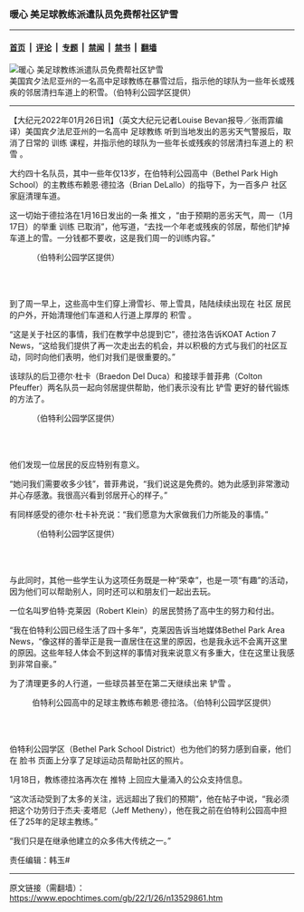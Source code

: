 ### 暖心 美足球教练派遣队员免费帮社区铲雪

---

#### [首页](../../../..?n13529861) &nbsp;|&nbsp; [评论](../../../../../epoch-comment?n13529861) &nbsp;|&nbsp; [专题](../../../../../epoch-special?n13529861) &nbsp;|&nbsp; [禁闻](../../../../../epoch-news?n13529861) &nbsp;|&nbsp; [禁书](../../../../../books?n13529861) &nbsp;|&nbsp; [翻墙](https://github.com/gfw-breaker/nogfw/blob/master/README.md?n13529861)


<div><img alt="暖心 美足球教练派遣队员免费帮社区铲雪" class="attachment-djy_600_400 size-djy_600_400 wp-post-image" src="https://i.epochtimes.com/assets/uploads/2022/01/id13530058-Brian-DeLallo-instructor-1200x720-600x400.jpg"/>
<div class="caption">
 美国宾夕法尼亚州的一名高中足球教练在暴雪过后，指示他的球队为一些年长或残疾的邻居清扫车道上的积雪。（伯特利公园学区提供）
</div></div><hr/><div class="post_content" id="artbody" itemprop="articleBody">
 <!-- article content begin -->
 <p>
  【大纪元2022年01月26日讯】（英文大纪元记者Louise Bevan报导／张雨霏编译）美国宾夕法尼亚州的一名高中
  <ok href="https://www.epochtimes.com/gb/tag/%E8%B6%B3%E7%90%83%E6%95%99%E7%BB%83.html">
   足球教练
  </ok>
  听到当地发出的恶劣天气警报后，取消了日常的
  <ok href="https://www.epochtimes.com/gb/tag/%E8%AE%AD%E7%BB%83.html">
   训练
  </ok>
  课程，并指示他的球队为一些年长或残疾的邻居清扫车道上的
  <ok href="https://www.epochtimes.com/gb/tag/%E7%A7%AF%E9%9B%AA.html">
   积雪
  </ok>
  。
 </p>
 <p>
  大约四十名队员，其中一些年仅13岁，在伯特利公园高中（Bethel Park High School）的主教练布赖恩‧德拉洛（Brian DeLallo）的指导下，为一百多户
  <ok href="https://www.epochtimes.com/gb/tag/%E7%A4%BE%E5%8C%BA.html">
   社区
  </ok>
  家庭清理车道。
 </p>
 <p>
  这一切始于德拉洛在1月16日发出的一条
  <ok href="https://twitter.com/BDeLallo/status/1482767172376137734">
   推文
  </ok>
  ，“由于预期的恶劣天气，周一（1月17日）的举重
  <ok href="https://www.epochtimes.com/gb/tag/%E8%AE%AD%E7%BB%83.html">
   训练
  </ok>
  已取消”，他写道，“去找一个年老或残疾的邻居，帮他们铲掉车道上的雪。一分钱都不要收，这是我们周一的训练内容。”
 </p>
 <figure aria-describedby="caption-attachment-13530059" class="wp-caption aligncenter" id="attachment_13530059" style="width: 451px">
  <ok href="https://i.epochtimes.com/assets/uploads/2022/01/id13530059-1.jpeg" target="_blank">
   <img alt="" class="wp-image-13530059" src="https://i.epochtimes.com/assets/uploads/2022/01/id13530059-1.jpeg"/>
  </ok>
  <br/><figcaption class="wp-caption-text" id="caption-attachment-13530059">
   （伯特利公园学区提供）
  </figcaption><br/>
 </figure><br/>
 <p>
  到了周一早上，这些高中生们穿上滑雪衫、带上雪具，陆陆续续出现在
  <ok href="https://www.epochtimes.com/gb/tag/%E7%A4%BE%E5%8C%BA.html">
   社区
  </ok>
  居民的户外，开始清理他们车道和人行道上厚厚的
  <ok href="https://www.epochtimes.com/gb/tag/%E7%A7%AF%E9%9B%AA.html">
   积雪
  </ok>
  。
 </p>
 <p>
  “这是关于社区的事情，我们在教学中总提到它”，德拉洛告诉KOAT Action 7 News，“这给我们提供了再一次走出去的机会，并以积极的方式与我们的社区互动，同时向他们表明，他们对我们是很重要的。”
 </p>
 <p>
  该球队的后卫德尔‧杜卡（Braedon Del Duca）和接球手普菲弗（Colton Pfeuffer）两名队员一起向邻居提供帮助，他们表示没有比
  <ok href="https://www.epochtimes.com/gb/tag/%E9%93%B2%E9%9B%AA.html">
   铲雪
  </ok>
  更好的替代锻炼的方法了。
 </p>
 <figure aria-describedby="caption-attachment-13530061" class="wp-caption aligncenter" id="attachment_13530061" style="width: 450px">
  <ok href="https://i.epochtimes.com/assets/uploads/2022/01/id13530061-4-1-1200x1388.jpeg" target="_blank">
   <img alt="" class="wp-image-13530061" src="https://i.epochtimes.com/assets/uploads/2022/01/id13530061-4-1-1200x1388.jpeg"/>
  </ok>
  <br/><figcaption class="wp-caption-text" id="caption-attachment-13530061">
   （伯特利公园学区提供）
  </figcaption><br/>
 </figure><br/>
 <p>
  他们发现一位居民的反应特别有意义。
 </p>
 <p>
  “她问我们需要收多少钱”，普菲弗说，“我们说这是免费的。她为此感到非常激动并心存感激。我很高兴看到邻居开心的样子。”
 </p>
 <p>
  有同样感受的德尔‧杜卡补充说：“我们愿意为大家做我们力所能及的事情。”
 </p>
 <figure aria-describedby="caption-attachment-13530060" class="wp-caption aligncenter" id="attachment_13530060" style="width: 602px">
  <ok href="https://i.epochtimes.com/assets/uploads/2022/01/id13530060-Screenshot_1.png" target="_blank">
   <img alt="" class="wp-image-13530060" src="https://i.epochtimes.com/assets/uploads/2022/01/id13530060-Screenshot_1.png"/>
  </ok>
  <br/><figcaption class="wp-caption-text" id="caption-attachment-13530060">
   （伯特利公园学区提供）
  </figcaption><br/>
 </figure><br/>
 <p>
  与此同时，其他一些学生认为这项任务既是一种“荣幸”，也是一项“有趣”的活动，因为他们可以帮助别人，同时还可以和朋友们一起出去玩。
 </p>
 <p>
  一位名叫罗伯特‧克莱因（Robert Klein）的居民赞扬了高中生的努力和付出。
 </p>
 <p>
  “我在伯特利公园已经生活了四十多年”，克莱因告诉当地媒体Bethel Park Area News，“像这样的善举正是我一直居住在这里的原因，也是我永远不会离开这里的原因。这些年轻人体会不到这样的事情对我来说意义有多重大，住在这里让我感到非常自豪。”
 </p>
 <p>
  为了清理更多的人行道，一些球员甚至在第二天继续出来
  <ok href="https://www.epochtimes.com/gb/tag/%E9%93%B2%E9%9B%AA.html">
   铲雪
  </ok>
  。
 </p>
 <figure aria-describedby="caption-attachment-13530062" class="wp-caption aligncenter" id="attachment_13530062" style="width: 601px">
  <ok href="https://i.epochtimes.com/assets/uploads/2022/01/id13530062-6.jpeg" target="_blank">
   <img alt="" class="wp-image-13530062" src="https://i.epochtimes.com/assets/uploads/2022/01/id13530062-6.jpeg"/>
  </ok>
  <br/><figcaption class="wp-caption-text" id="caption-attachment-13530062">
   伯特利公园高中的足球主教练布赖恩‧德拉洛。（伯特利公园学区提供）
  </figcaption><br/>
 </figure><br/>
 <p>
  伯特利公园学区（Bethel Park School District）也为他们的努力感到自豪，他们在
  <ok href="https://www.facebook.com/BethelParkSchoolDistrict/posts/10158208781153204">
   脸书
  </ok>
  页面上分享了足球运动员帮助社区的照片。
 </p>
 <p>
  1月18日，教练德拉洛再次在
  <ok href="https://twitter.com/BDeLallo/status/1483512468483698691">
   推特
  </ok>
  上回应大量涌入的公众支持信息。
 </p>
 <p>
  “这次活动受到了太多的关注，远远超出了我们的预期”，他在帖子中说，“我必须把这个功劳归于杰夫‧麦塔尼（Jeff Metheny），他在我之前在伯特利公园高中担任了25年的足球主教练。”
 </p>
 <p>
  “我们只是在继承他建立的众多伟大传统之一。”
 </p>
 <p>
  责任编辑：韩玉#
 </p>
 <!-- article content end -->
 <div id="below_article_ad">
 </div>
</div>


---

原文链接（需翻墙）：https://www.epochtimes.com/gb/22/1/26/n13529861.htm